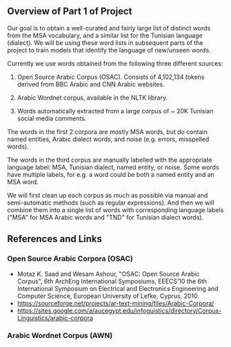 ## Overview of Part 1 of Project

Our goal is to obtain a well-curated and fairly large list of distinct words from the MSA vocabulary, 
and a similar list for the Tunisian language (dialect). 
We will be using these word lists in subsequent parts of the project to train models that identify the language of new/unseen words.

Currently we use words obtained from the following three different sources:

1. Open Source Arabic Corpus (OSAC). Consists of 4,102,134 tokens derived from BBC Arabic and CNN Arabic websites.

2. Arabic Wordnet corpus, available in the NLTK library.

3. Words automatically extracted from a large corpus of ~ 20K Tunisian social media comments. 


The words in the first 2 corpora are mostly MSA words, but do contain named entities, Arabic dialect words, and noise (e.g. errors, misspelled words).

The words in the third corpus are manually labelled with the appropriate language label: MSA, Tunisian dialect, named entity, or noise. Some words have multiple labels, for e.g. a word could be both a named entity and an MSA word.


We will first clean up each corpus as much as possible via manual and semi-automatic methods (such as regular expressions). 
And then we will combine them into a single list of words with corresponding language labels ("MSA" for MSA Arabic words and "TND" for Tunisian dialect words).



## References and Links

### Open Source Arabic Corpora (OSAC)

- Motaz K. Saad and Wesam Ashour, "OSAC: Open Source Arabic Corpus", 6th ArchEng International Symposiums, EEECS’10 the 6th International Symposium on Electrical and Electronics Engineering and Computer Science, European University of Lefke, Cyprus, 2010.
- https://sourceforge.net/projects/ar-text-mining/files/Arabic-Corpora/
- https://sites.google.com/a/aucegypt.edu/infoguistics/directory/Corpus-Linguistics/arabic-corpora


### Arabic Wordnet Corpus (AWN)


